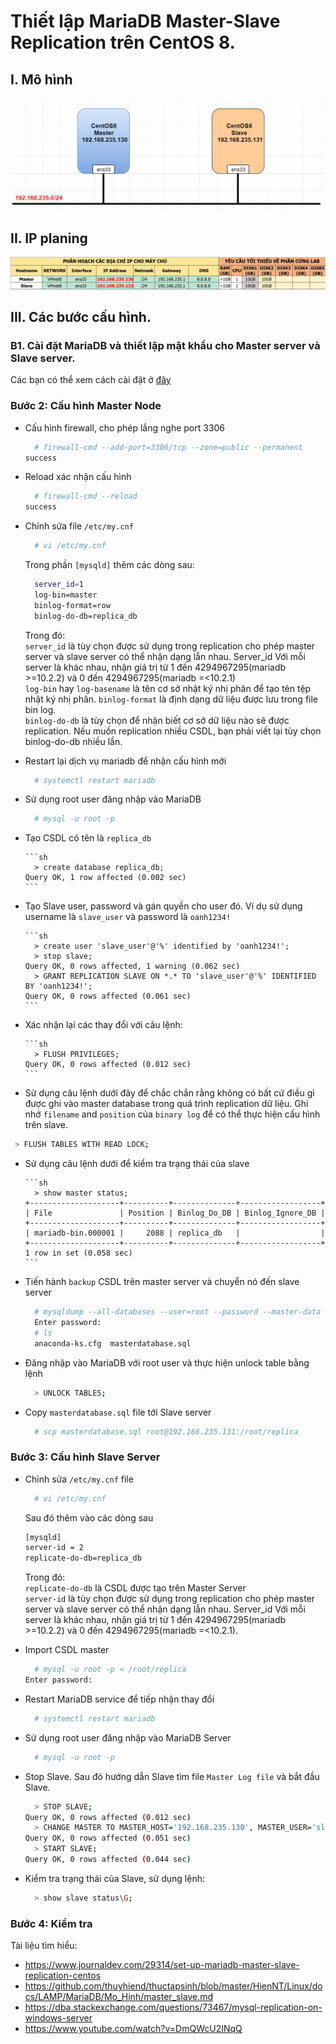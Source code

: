 # Thiết lập MariaDB Master-Slave Replication trên CentOS 8. 


## I. Mô hình 

![mô hình](../images/mohinh1.png)


## II. IP planing 

![ip planning ](../images/ipplaning.png)

## III. Các bước cấu hình.

### B1. Cài đặt MariaDB và thiết lập mật khẩu cho Master server và Slave server.

Các bạn có thể xem cách cài đặt ở [đây](../../Service/docs/MariaDB_on_CentOS8.md)

### Bước 2: Cấu hình Master Node  

- Cấu hình firewall, cho phép lắng nghe port 3306  

    ```sh
      # firewall-cmd --add-port=3306/tcp --zone=public --permanent
    success
    ```

- Reload xác nhận cấu hình  

    ```sh
      # firewall-cmd --reload
    success
    ```

- Chỉnh sửa file `/etc/my.cnf`  

    ```sh
      # vi /etc/my.cnf
    ```

    Trong phần `[mysqld]` thêm các dòng sau:

    ```sh
      server_id=1
      log-bin=master
      binlog-format=row
      binlog-do-db=replica_db
    ```

    Trong đó:  
    `server_id` là tùy chọn được sử dụng trong replication cho phép master server và slave server có thể nhận dạng lẫn nhau. Server_id Với mỗi server là khác nhau, nhận giá trị từ 1 đến 4294967295(mariadb >=10.2.2) và 0 đến 4294967295(mariadb =<10.2.1)  
    `log-bin` hay `log-basename` là tên cơ sở nhật ký nhị phân để tạo tên tệp nhật ký nhị phân. 
    `binlog-format` là định dạng dữ liệu được lưu trong file bin log.  
    `binlog-do-db` là tùy chọn để nhận biết cơ sở dữ liệu nào sẽ được replication. Nếu muốn replication nhiều CSDL, bạn phải viết lại tùy chọn binlog-do-db nhiều lần.  

- Restart lại dịch vụ mariadb để nhận cấu hình mới

    ```sh
      # systemctl restart mariadb
    ```

- Sử dụng root user đăng nhập vào MariaDB  

    ```sh
      # mysql -u root -p
    ```

- Tạo CSDL có tên là `replica_db`  

      ```sh
        > create database replica_db;
      Query OK, 1 row affected (0.002 sec)
      ```  

- Tạo Slave user, password và gán quyền cho user đó. Ví dụ sử dụng username là `slave_user` và password là `oanh1234!`  

      ```sh
        > create user 'slave_user'@'%' identified by 'oanh1234!';
        > stop slave;
      Query OK, 0 rows affected, 1 warning (0.062 sec)
        > GRANT REPLICATION SLAVE ON *.* TO 'slave_user'@'%' IDENTIFIED BY 'oanh1234!';
      Query OK, 0 rows affected (0.061 sec)
      ```

- Xác nhận lại các thay đổi với câu lệnh:  
      
      ```sh
        > FLUSH PRIVILEGES;
      Query OK, 0 rows affected (0.012 sec)
      ```  
- Sử dụng câu lệnh dưới đây để chắc chắn rằng không có bất cứ điều gì được ghi vào master database trong quá trình replication dữ liệu. Ghi nhớ `filename` and `position` của `binary log` để có thể thực hiện cấu hình trên slave.  

```sh
 > FLUSH TABLES WITH READ LOCK;
```  
- Sử dụng câu lệnh dưới để kiểm tra trạng thái của slave  

      ```sh
        > show master status;
      +--------------------+----------+--------------+------------------+
      | File               | Position | Binlog_Do_DB | Binlog_Ignore_DB |
      +--------------------+----------+--------------+------------------+
      | mariadb-bin.000001 |     2088 | replica_db   |                  |
      +--------------------+----------+--------------+------------------+
      1 row in set (0.058 sec)
      ```  
- Tiến hành `backup` CSDL trên master server và chuyển nó đến slave server  

  ```sh
    # mysqldump --all-databases --user=root --password --master-data > masterdatabase.sql
    Enter password:
    # ls
    anaconda-ks.cfg  masterdatabase.sql  
  ```  

- Đăng nhập vào MariaDB với root user và thực hiện unlock table bằng lệnh  

    ```sh
      > UNLOCK TABLES;
    ```  

- Copy `masterdatabase.sql` file tới Slave server 

    ```sh
      # scp masterdatabase.sql root@192.168.235.131:/root/replica
    ``` 

### Bước 3: Cấu hình Slave Server  

- Chỉnh sửa `/etc/my.cnf` file

    ```sh
      # vi /etc/my.cnf
    ```

    Sau đó thêm vào các dòng sau

    ```sh
    [mysqld]
    server-id = 2
    replicate-do-db=replica_db
    ```    

    Trong đó:  
      `replicate-do-db` là CSDL được tạo trên Master Server  
      `server-id` là tùy chọn được sử dụng trong replication cho phép master server và slave server có thể nhận dạng lẫn nhau. Server_id Với mỗi server là khác nhau, nhận giá trị từ 1 đến 4294967295(mariadb >=10.2.2) và 0 đến 4294967295(mariadb =<10.2.1). 

- Import CSDL master  

    ```sh
      # mysql -u root -p < /root/replica
    Enter password:
    ```  

- Restart MariaDB service để tiếp nhận thay đổi  

    ```sh
      # systemctl restart mariadb
    ```  

- Sử dụng root user đăng nhập vào MariaDB Server  

    ```sh
      # mysql -u root -p
    ```  

- Stop Slave. Sau đó hướng dẫn Slave tìm file `Master Log file` và bắt đầu Slave.  

    ```sh
      > STOP SLAVE;
    Query OK, 0 rows affected (0.012 sec)
      > CHANGE MASTER TO MASTER_HOST='192.168.235.130', MASTER_USER='slave_user', MASTER_PASSWORD='oanh1234!', MASTER_LOG_FILE='mariadb-bin.000001', MASTER_LOG_POS=2088;
    Query OK, 0 rows affected (0.051 sec)
      > START SLAVE;
    Query OK, 0 rows affected (0.044 sec)
    ```  

- Kiểm tra trạng thái của Slave, sử dụng lệnh:  

    ```sh
      > show slave status\G;
    ```

### Bước 4: Kiểm tra










Tài liệu tìm hiểu: 

- https://www.journaldev.com/29314/set-up-mariadb-master-slave-replication-centos
- https://github.com/thuyhiend/thuctapsinh/blob/master/HienNT/Linux/docs/LAMP/MariaDB/Mo_Hinh/master_slave.md
- https://dba.stackexchange.com/questions/73467/mysql-replication-on-windows-server
- https://www.youtube.com/watch?v=DmQWcU2INqQ

